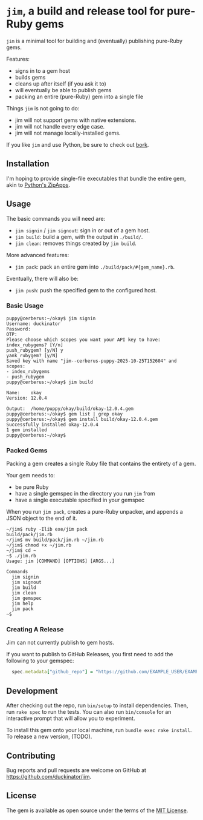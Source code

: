# `jim`, a build and release tool for pure-Ruby gems

`jim` is a minimal tool for building and (eventually) publishing pure-Ruby gems.

Features:
- signs in to a gem host
- builds gems
- cleans up after itself (if you ask it to)
- will eventually be able to publish gems
- packing an entire (pure-Ruby) gem into a single file

Things `jim` is not going to do:
- jim will not support gems with native extensions.
- jim will not handle every edge case.
- jim will not manage locally-installed gems.

If you like `jim` and use Python, be sure to check out [bork](https://github.com/duckinator/bork).

## Installation

I'm hoping to provide single-file executables that bundle the entire gem,
akin to [Python's ZipApps](https://docs.python.org/3/library/zipapp.html).

<!-- You can [download the latest release](https://github.com/duckinator/jim/releases/latest/download/jim.rbz]. -->

## Usage

The basic commands you will need are:
- `jim signin` / `jim signout`: sign in or out of a gem host.
- `jim build`: build a gem, with the output in `./build/`.
- `jim clean`: removes things created by `jim build`.

More advanced features:
- `jim pack`: pack an entire gem into `./build/pack/#{gem_name}.rb`.

Eventually, there will also be:
- `jim push`: push the specified gem to the configured host.

### Basic Usage

```console
puppy@cerberus:~/okay$ jim signin
Username: duckinator
Password: 
OTP: 
Please choose which scopes you want your API key to have:
index_rubygems? [Y/n] 
push_rubygem? [y/N] y
yank_rubygem? [y/N] 
Saved key with name "jim--cerberus-puppy-2025-10-25T152604" and scopes:
- index_rubygems
- push_rubygem
puppy@cerberus:~/okay$ jim build

Name:    okay
Version: 12.0.4

Output:  /home/puppy/okay/build/okay-12.0.4.gem
puppy@cerberus:~/okay$ gem list | grep okay
puppy@cerberus:~/okay$ gem install build/okay-12.0.4.gem 
Successfully installed okay-12.0.4
1 gem installed
puppy@cerberus:~/okay$
```

### Packed Gems

Packing a gem creates a single Ruby file that contains the entirety of a gem.

Your gem needs to:
- be pure Ruby
- have a single gemspec in the directory you run `jim` from
- have a single executable specified in your gemspec

When you run `jim pack`, creates a pure-Ruby unpacker, and appends a JSON object to the end of it.

```console
~/jim$ ruby -Ilib exe/jim pack
build/pack/jim.rb
~/jim$ mv build/pack/jim.rb ~/jim.rb
~/jim$ chmod +x ~/jim.rb
~/jim$ cd ~
~$ ./jim.rb
Usage: jim [COMMAND] [OPTIONS] [ARGS...]

Commands
  jim signin
  jim signout
  jim build
  jim clean
  jim gemspec
  jim help
  jim pack
~$
```

### Creating A Release

Jim can not currently publish to gem hosts.
<!--
If you want to publish to a gem host, you first need to add the following to your gemspec:

```ruby
  spec.metadata["allowed_push_host"] = "https://gem-host.example/"
```
-->

If you want to publish to GitHub Releases, you first need to add the following to your gemspec:

```ruby
  spec.metadata["github_repo"] = "https://github.com/EXAMPLE_USER/EXAMPLE_REPO"
```

## Development

After checking out the repo, run `bin/setup` to install dependencies. Then, run `rake spec` to run the tests. You can also run `bin/console` for an interactive prompt that will allow you to experiment.

To install this gem onto your local machine, run `bundle exec rake install`. To release a new version, (TODO).

## Contributing

Bug reports and pull requests are welcome on GitHub at https://github.com/duckinator/jim.

## License

The gem is available as open source under the terms of the [MIT License](https://opensource.org/licenses/MIT).
